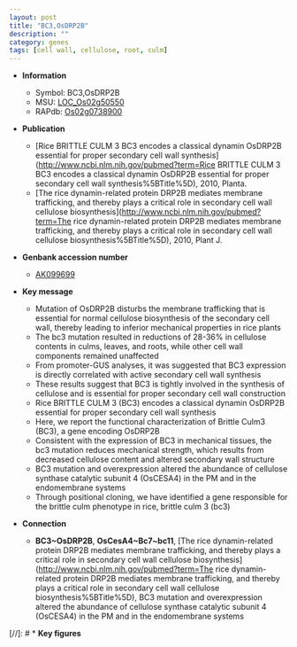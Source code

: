 ```yaml
---
layout: post
title: "BC3,OsDRP2B"
description: ""
category: genes
tags: [cell wall, cellulose, root, culm]
---
```


* **Information**  
    + Symbol: BC3,OsDRP2B  
    + MSU: [LOC_Os02g50550](http://rice.uga.edu/cgi-bin/ORF_infopage.cgi?orf=LOC_Os02g50550)  
    + RAPdb: [Os02g0738900](https://rapdb.dna.affrc.go.jp/locus/?name=Os02g0738900)  

* **Publication**  
    + [Rice BRITTLE CULM 3 BC3 encodes a classical dynamin OsDRP2B essential for proper secondary cell wall synthesis](http://www.ncbi.nlm.nih.gov/pubmed?term=Rice BRITTLE CULM 3 BC3 encodes a classical dynamin OsDRP2B essential for proper secondary cell wall synthesis%5BTitle%5D), 2010, Planta.
    + [The rice dynamin-related protein DRP2B mediates membrane trafficking, and thereby plays a critical role in secondary cell wall cellulose biosynthesis](http://www.ncbi.nlm.nih.gov/pubmed?term=The rice dynamin-related protein DRP2B mediates membrane trafficking, and thereby plays a critical role in secondary cell wall cellulose biosynthesis%5BTitle%5D), 2010, Plant J.

* **Genbank accession number**  
    + [AK099699](http://www.ncbi.nlm.nih.gov/nuccore/AK099699)

* **Key message**  
    + Mutation of OsDRP2B disturbs the membrane trafficking that is essential for normal cellulose biosynthesis of the secondary cell wall, thereby leading to inferior mechanical properties in rice plants
    + The bc3 mutation resulted in reductions of 28-36% in cellulose contents in culms, leaves, and roots, while other cell wall components remained unaffected
    + From promoter-GUS analyses, it was suggested that BC3 expression is directly correlated with active secondary cell wall synthesis
    + These results suggest that BC3 is tightly involved in the synthesis of cellulose and is essential for proper secondary cell wall construction
    + Rice BRITTLE CULM 3 (BC3) encodes a classical dynamin OsDRP2B essential for proper secondary cell wall synthesis
    + Here, we report the functional characterization of Brittle Culm3 (BC3), a gene encoding OsDRP2B
    + Consistent with the expression of BC3 in mechanical tissues, the bc3 mutation reduces mechanical strength, which results from decreased cellulose content and altered secondary wall structure
    + BC3 mutation and overexpression altered the abundance of cellulose synthase catalytic subunit 4 (OsCESA4) in the PM and in the endomembrane systems
    + Through positional cloning, we have identified a gene responsible for the brittle culm phenotype in rice, brittle culm 3 (bc3)

* **Connection**  
    + __BC3~OsDRP2B__, __OsCesA4~Bc7~bc11__, [The rice dynamin-related protein DRP2B mediates membrane trafficking, and thereby plays a critical role in secondary cell wall cellulose biosynthesis](http://www.ncbi.nlm.nih.gov/pubmed?term=The rice dynamin-related protein DRP2B mediates membrane trafficking, and thereby plays a critical role in secondary cell wall cellulose biosynthesis%5BTitle%5D), BC3 mutation and overexpression altered the abundance of cellulose synthase catalytic subunit 4 (OsCESA4) in the PM and in the endomembrane systems

[//]: # * **Key figures**  


